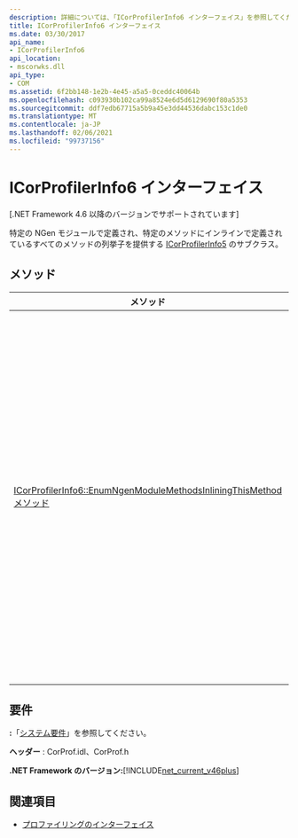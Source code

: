 ```yaml
---
description: 詳細については、「ICorProfilerInfo6 インターフェイス」を参照してください。
title: ICorProfilerInfo6 インターフェイス
ms.date: 03/30/2017
api_name:
- ICorProfilerInfo6
api_location:
- mscorwks.dll
api_type:
- COM
ms.assetid: 6f2bb148-1e2b-4e45-a5a5-0ceddc40064b
ms.openlocfilehash: c093930b102ca99a8524e6d5d6129690f80a5353
ms.sourcegitcommit: ddf7edb67715a5b9a45e3dd44536dabc153c1de0
ms.translationtype: MT
ms.contentlocale: ja-JP
ms.lasthandoff: 02/06/2021
ms.locfileid: "99737156"
---
```

# <a name="icorprofilerinfo6-interface"></a>ICorProfilerInfo6 インターフェイス

[.NET Framework 4.6 以降のバージョンでサポートされています]  
  
 特定の NGen モジュールで定義され、特定のメソッドにインラインで定義されているすべてのメソッドの列挙子を提供する [ICorProfilerInfo5](icorprofilerinfo5-interface.md) のサブクラス。  
  
## <a name="methods"></a>メソッド  
  
|メソッド|説明|  
|------------|-----------------|  
|[ICorProfilerInfo6::EnumNgenModuleMethodsInliningThisMethod メソッド](icorprofilerinfo6-enumngenmodulemethodsinliningthismethod-method.md)|特定の NGen モジュールに属し、特定のメソッドの本体にインライン化されているすべてのメソッドの列挙子を返します。|  
  
## <a name="requirements"></a>要件  

 **:**「[システム要件](../../get-started/system-requirements.md)」を参照してください。  
  
 **ヘッダー** : CorProf.idl、CorProf.h  
  
 **.NET Framework のバージョン:**[!INCLUDE[net_current_v46plus](../../../../includes/net-current-v46plus-md.md)]  
  
## <a name="see-also"></a>関連項目

- [プロファイリングのインターフェイス](profiling-interfaces.md)
